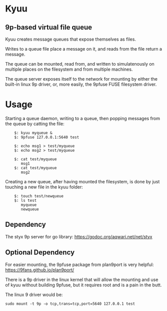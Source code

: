 # Kyuu

## 9p-based virtual file queue

Kyuu creates message queues that expose themselves as files.

Writes to a queue file place a message on it, and reads from
the file return a message.

The queue can be mounted, read from, and written to simulatenously on
multiple places on the filesystem and from multiple machines.

The queue server exposes itself to the network for mounting by either
the built-in linux 9p driver, or, more easily, the 9pfuse FUSE filesystem
driver.

# Usage

Starting a queue daemon, writing to a queue, then popping messages from
the queue by catting the file:

        $: kyuu myqueue &
        $: 9pfuse 127.0.0.1:5640 test

        $: echo msg1 > test/myqueue
        $: echo msg2 > test/myqueue

        $: cat test/myqueue
           msg1
        $: cat test/myqueue
           msg2

Creating a new queue, after having mounted the filesystem, is done by
just touching a new file in the kyuu folder:

        $: touch test/newqueue
        $: ls test
           myqueue
           newqueue


## Dependency

The styx 9p server for go library:
    https://godoc.org/aqwari.net/net/styx

## Optional Dependency

For easier mounting, the 9pfuse package from plan9port is very helpful:
    https://9fans.github.io/plan9port/

There is a 9p driver in the linux kernel that will allow the mounting
and use of kyuu without building 9pfuse, but it requires root and is
a pain in the butt.

The linux 9 driver would be:

    sudo mount -t 9p -o tcp,trans=tcp,port=5640 127.0.0.1 test
